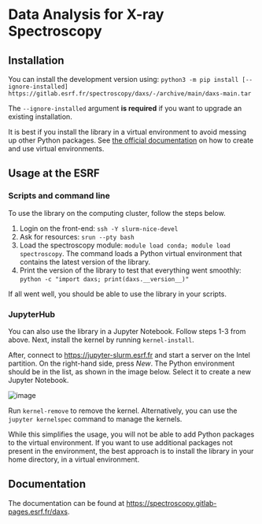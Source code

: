 # Data Analysis for X-ray Spectroscopy

## Installation

You can install the development version using:
`python3 -m pip install [--ignore-installed] https://gitlab.esrf.fr/spectroscopy/daxs/-/archive/main/daxs-main.tar`

The `--ignore-installed` argument **is required** if you want to upgrade an
existing installation.

It is best if you install the library in a virtual environment to avoid messing
up other Python packages. See [the official
documentation](https://docs.python.org/3/tutorial/venv.html) on how to create
and use virtual environments.

## Usage at the ESRF

### Scripts and command line

To use the library on the computing cluster, follow the steps below.

1. Login on the front-end: `ssh -Y slurm-nice-devel`
2. Ask for resources: `srun --pty bash`
3. Load the spectroscopy module: `module load conda; module load spectroscopy`.
  The command loads a Python virtual environment that contains the latest version
  of the library.
4. Print the version of the library to test that everything went smoothly:
  `python -c "import daxs; print(daxs.__version__)"`

If all went well, you should be able to use the library in your scripts.

### JupyterHub

You can also use the library in a Jupyter Notebook. Follow steps 1-3
from above. Next, install the kernel by running `kernel-install`.

After, connect to <https://jupyter-slurm.esrf.fr> and start a server on
the Intel partition. On the right-hand side, press *New*. The Python
environment should be in the list, as shown in the image below. Select
it to create a new Jupyter Notebook.

![image](https://gitlab.esrf.fr/spectroscopy/daxs/-/raw/main/doc/images/jupyter.png)

Run `kernel-remove` to remove the kernel. Alternatively, you can use the
`jupyter kernelspec` command to manage the kernels.

While this simplifies the usage, you will not be able to add Python packages to
the virtual environment. If you want to use additional packages not present in
the environment, the best approach is to install the library in your home
directory, in a virtual environment.

## Documentation

The documentation can be found at
<https://spectroscopy.gitlab-pages.esrf.fr/daxs>.
